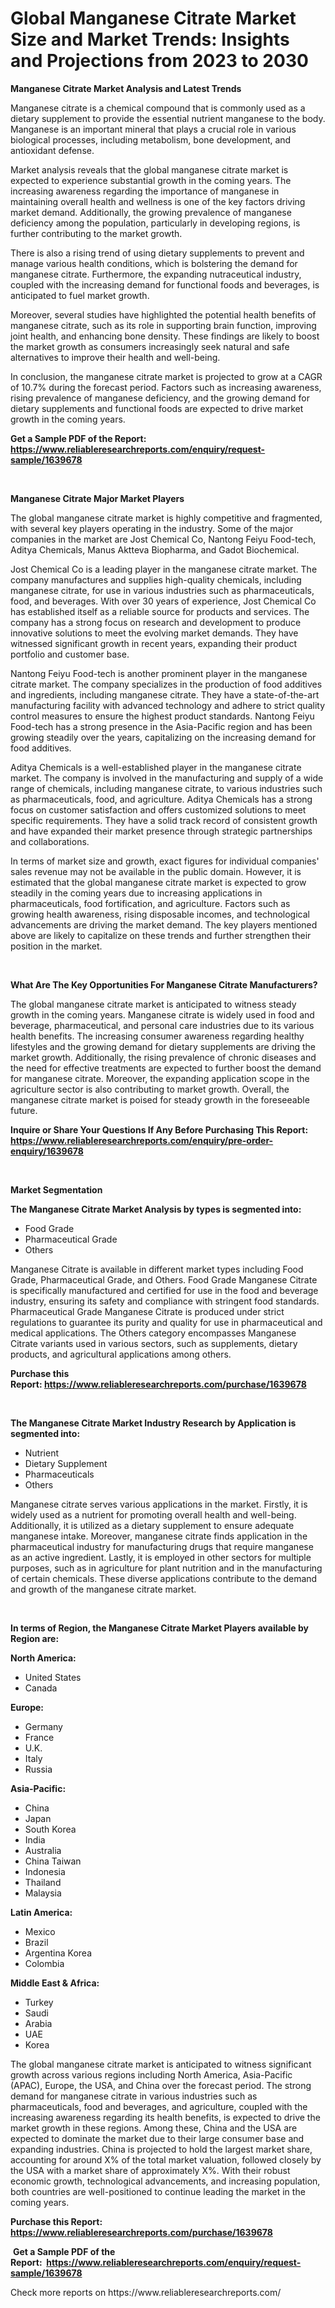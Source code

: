<p><h1>Global Manganese Citrate Market Size and Market Trends: Insights and Projections from 2023 to 2030</h1></p><p><strong>Manganese Citrate Market Analysis and Latest Trends</strong></p>
<p><p>Manganese citrate is a chemical compound that is commonly used as a dietary supplement to provide the essential nutrient manganese to the body. Manganese is an important mineral that plays a crucial role in various biological processes, including metabolism, bone development, and antioxidant defense.</p><p>Market analysis reveals that the global manganese citrate market is expected to experience substantial growth in the coming years. The increasing awareness regarding the importance of manganese in maintaining overall health and wellness is one of the key factors driving market demand. Additionally, the growing prevalence of manganese deficiency among the population, particularly in developing regions, is further contributing to the market growth.</p><p>There is also a rising trend of using dietary supplements to prevent and manage various health conditions, which is bolstering the demand for manganese citrate. Furthermore, the expanding nutraceutical industry, coupled with the increasing demand for functional foods and beverages, is anticipated to fuel market growth.</p><p>Moreover, several studies have highlighted the potential health benefits of manganese citrate, such as its role in supporting brain function, improving joint health, and enhancing bone density. These findings are likely to boost the market growth as consumers increasingly seek natural and safe alternatives to improve their health and well-being.</p><p>In conclusion, the manganese citrate market is projected to grow at a CAGR of 10.7% during the forecast period. Factors such as increasing awareness, rising prevalence of manganese deficiency, and the growing demand for dietary supplements and functional foods are expected to drive market growth in the coming years.</p></p>
<p><strong>Get a Sample PDF of the Report:&nbsp; <a href="https://www.reliableresearchreports.com/enquiry/request-sample/1639678">https://www.reliableresearchreports.com/enquiry/request-sample/1639678</a></strong></p>
<p>&nbsp;</p>
<p><strong>Manganese Citrate Major Market Players</strong></p>
<p><p>The global manganese citrate market is highly competitive and fragmented, with several key players operating in the industry. Some of the major companies in the market are Jost Chemical Co, Nantong Feiyu Food-tech, Aditya Chemicals, Manus Aktteva Biopharma, and Gadot Biochemical.</p><p>Jost Chemical Co is a leading player in the manganese citrate market. The company manufactures and supplies high-quality chemicals, including manganese citrate, for use in various industries such as pharmaceuticals, food, and beverages. With over 30 years of experience, Jost Chemical Co has established itself as a reliable source for products and services. The company has a strong focus on research and development to produce innovative solutions to meet the evolving market demands. They have witnessed significant growth in recent years, expanding their product portfolio and customer base.</p><p>Nantong Feiyu Food-tech is another prominent player in the manganese citrate market. The company specializes in the production of food additives and ingredients, including manganese citrate. They have a state-of-the-art manufacturing facility with advanced technology and adhere to strict quality control measures to ensure the highest product standards. Nantong Feiyu Food-tech has a strong presence in the Asia-Pacific region and has been growing steadily over the years, capitalizing on the increasing demand for food additives.</p><p>Aditya Chemicals is a well-established player in the manganese citrate market. The company is involved in the manufacturing and supply of a wide range of chemicals, including manganese citrate, to various industries such as pharmaceuticals, food, and agriculture. Aditya Chemicals has a strong focus on customer satisfaction and offers customized solutions to meet specific requirements. They have a solid track record of consistent growth and have expanded their market presence through strategic partnerships and collaborations.</p><p>In terms of market size and growth, exact figures for individual companies' sales revenue may not be available in the public domain. However, it is estimated that the global manganese citrate market is expected to grow steadily in the coming years due to increasing applications in pharmaceuticals, food fortification, and agriculture. Factors such as growing health awareness, rising disposable incomes, and technological advancements are driving the market demand. The key players mentioned above are likely to capitalize on these trends and further strengthen their position in the market.</p></p>
<p>&nbsp;</p>
<p><strong>What Are The Key Opportunities For Manganese Citrate Manufacturers?</strong></p>
<p><p>The global manganese citrate market is anticipated to witness steady growth in the coming years. Manganese citrate is widely used in food and beverage, pharmaceutical, and personal care industries due to its various health benefits. The increasing consumer awareness regarding healthy lifestyles and the growing demand for dietary supplements are driving the market growth. Additionally, the rising prevalence of chronic diseases and the need for effective treatments are expected to further boost the demand for manganese citrate. Moreover, the expanding application scope in the agriculture sector is also contributing to market growth. Overall, the manganese citrate market is poised for steady growth in the foreseeable future.</p></p>
<p><strong>Inquire or Share Your Questions If Any Before Purchasing This Report: <a href="https://www.reliableresearchreports.com/enquiry/pre-order-enquiry/1639678">https://www.reliableresearchreports.com/enquiry/pre-order-enquiry/1639678</a></strong></p>
<p>&nbsp;</p>
<p><strong>Market Segmentation</strong></p>
<p><strong>The Manganese Citrate Market Analysis by types is segmented into:</strong></p>
<p><ul><li>Food Grade</li><li>Pharmaceutical Grade</li><li>Others</li></ul></p>
<p><p>Manganese Citrate is available in different market types including Food Grade, Pharmaceutical Grade, and Others. Food Grade Manganese Citrate is specifically manufactured and certified for use in the food and beverage industry, ensuring its safety and compliance with stringent food standards. Pharmaceutical Grade Manganese Citrate is produced under strict regulations to guarantee its purity and quality for use in pharmaceutical and medical applications. The Others category encompasses Manganese Citrate variants used in various sectors, such as supplements, dietary products, and agricultural applications among others.</p></p>
<p><strong>Purchase this Report:&nbsp;<a href="https://www.reliableresearchreports.com/purchase/1639678">https://www.reliableresearchreports.com/purchase/1639678</a></strong></p>
<p>&nbsp;</p>
<p><strong>The Manganese Citrate Market Industry Research by Application is segmented into:</strong></p>
<p><ul><li>Nutrient</li><li>Dietary Supplement</li><li>Pharmaceuticals</li><li>Others</li></ul></p>
<p><p>Manganese citrate serves various applications in the market. Firstly, it is widely used as a nutrient for promoting overall health and well-being. Additionally, it is utilized as a dietary supplement to ensure adequate manganese intake. Moreover, manganese citrate finds application in the pharmaceutical industry for manufacturing drugs that require manganese as an active ingredient. Lastly, it is employed in other sectors for multiple purposes, such as in agriculture for plant nutrition and in the manufacturing of certain chemicals. These diverse applications contribute to the demand and growth of the manganese citrate market.</p></p>
<p>&nbsp;</p>
<p><strong>In terms of Region, the Manganese Citrate Market Players available by Region are:</strong></p>
<p>
    <p> <strong> North America: </strong>
        <ul>
            <li>United States</li>
            <li>Canada</li>
        </ul>
        </p> 
    <p> <strong> Europe: </strong>
        <ul>
            <li>Germany</li>
            <li>France</li>
            <li>U.K.</li>
            <li>Italy</li>
            <li>Russia</li>
        </ul>
        </p> 
    <p> <strong> Asia-Pacific: </strong>
        <ul>
            <li>China</li>
            <li>Japan</li>
            <li>South Korea</li>
            <li>India</li>
            <li>Australia</li>
            <li>China Taiwan</li>
            <li>Indonesia</li>
            <li>Thailand</li>
            <li>Malaysia</li>
        </ul>
        </p> 
    <p> <strong> Latin America: </strong>
        <ul>
            <li>Mexico</li>
            <li>Brazil</li>
            <li>Argentina Korea</li>
            <li>Colombia</li>
        </ul>
        </p> 
    <p> <strong> Middle East & Africa: </strong>
        <ul>
            <li>Turkey</li>
            <li>Saudi</li>
            <li>Arabia</li>
            <li>UAE</li>
            <li>Korea</li>
        </ul>
    </p>
    </p>
<p><p>The global manganese citrate market is anticipated to witness significant growth across various regions including North America, Asia-Pacific (APAC), Europe, the USA, and China over the forecast period. The strong demand for manganese citrate in various industries such as pharmaceuticals, food and beverages, and agriculture, coupled with the increasing awareness regarding its health benefits, is expected to drive the market growth in these regions. Among these, China and the USA are expected to dominate the market due to their large consumer base and expanding industries. China is projected to hold the largest market share, accounting for around X% of the total market valuation, followed closely by the USA with a market share of approximately X%. With their robust economic growth, technological advancements, and increasing population, both countries are well-positioned to continue leading the market in the coming years.</p></p>
<p><strong>Purchase this Report: <a href="https://www.reliableresearchreports.com/purchase/1639678">https://www.reliableresearchreports.com/purchase/1639678</a></strong></p>
<p>&nbsp;<strong>Get a Sample PDF of the Report:&nbsp;&nbsp;<a href="https://www.reliableresearchreports.com/enquiry/request-sample/1639678">https://www.reliableresearchreports.com/enquiry/request-sample/1639678</a></strong></p>
<p><strong></strong></p>
<p>Check more reports on https://www.reliableresearchreports.com/</p>